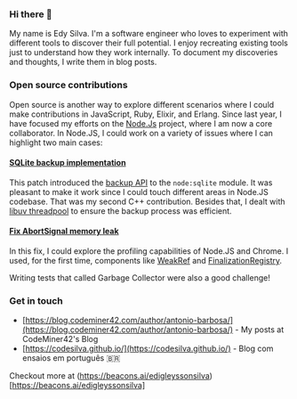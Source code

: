 ### Hi there 👋

My name is Edy Silva. I'm a software engineer who loves to experiment with different tools to discover their full potential. I enjoy recreating existing tools just to understand how they work internally. To document my discoveries and thoughts, I write them in blog posts.

### Open source contributions

Open source is another way to explore different scenarios where I could make contributions in JavaScript, Ruby, Elixir, and Erlang. Since last year, I have focused my efforts on the [Node.Js](https://github.com/nodejs/node) project, where I am now a core collaborator. In Node.JS, I could work on a variety of issues where I can highlight two main cases:

#### [SQLite backup implementation](https://github.com/nodejs/node/pull/56253)

This patch introduced the [backup API](https://nodejs.org/api/sqlite.html#sqlitebackupsourcedb-path-options) to the `node:sqlite` module. It was pleasant to make it work since I could touch different areas in Node.JS codebase. That was my second C++ contribution. Besides that, I dealt with [libuv threadpool](https://docs.libuv.org/en/v1.x/threadpool.html) to ensure the backup process was efficient.

#### [Fix AbortSignal memory leak](https://github.com/nodejs/node/pulls?q=is%3Apr+is%3Aclosed+author%3Ageeksilva97+signals+)

In this fix, I could explore the profiling capabilities of Node.JS and Chrome. I used, for the first time, components like [WeakRef](https://developer.mozilla.org/en-US/docs/Web/JavaScript/Reference/Global_Objects/WeakRef) and [FinalizationRegistry](https://developer.mozilla.org/en-US/docs/Web/JavaScript/Reference/Global_Objects/FinalizationRegistry).

Writing tests that called Garbage Collector were also a good challenge!

### Get in touch

- [https://blog.codeminer42.com/author/antonio-barbosa/](https://blog.codeminer42.com/author/antonio-barbosa/) - My posts at CodeMiner42's Blog
- [https://codesilva.github.io/](https://codesilva.github.io/) - Blog com ensaios em português 🇧🇷

Checkout more at (https://beacons.ai/edigleyssonsilva)[https://beacons.ai/edigleyssonsilva]

